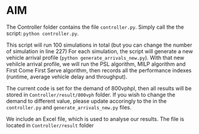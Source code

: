 # AIM

The Controller folder contains the file ```controller.py```.
Simply call the the script: ```python controller.py```.

This script will run 100 simulations in total (but you can change the number of simulation in line 227)
For each simulation, the script will generate a new vehicle arrival profile (```python generate_arrivals_new.py```). With that new vehilcle arrival profile, we will run the PSL algorithm, MILP algorithm and First Come First Serve algorithm, then records all the performance indexes (runtime, average vehicle delay and throughput).

The current code is set for the demand of 800vphpl, then all results will be stored in ```Controller/result/800vph``` folder. If you wish to change the demand to different value, please update accoringly to the in the ```controller.py``` and ```generate_arrivals_new.py``` files.

We include an Excel file, which is used to analyse our results. The file is located in ```Controller/result``` folder
